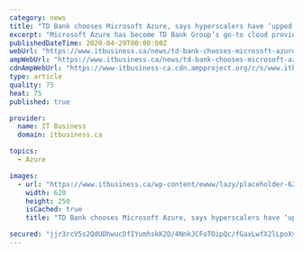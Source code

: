 ```yaml
---
category: news
title: "TD Bank chooses Microsoft Azure, says hyperscalers have ‘upped their game’"
excerpt: "Microsoft Azure has become TD Bank Group’s go-to cloud provider for all of its big data and artificial intelligence (AI) needs, the bank announced recently, further signaling large enterprises’ increasing comfort around the public cloud environment."
publishedDateTime: 2020-04-29T00:00:00Z
webUrl: "https://www.itbusiness.ca/news/td-bank-chooses-microsoft-azure-says-hyperscalers-have-upped-their-game/110189"
ampWebUrl: "https://www.itbusiness.ca/news/td-bank-chooses-microsoft-azure-says-hyperscalers-have-upped-their-game/110189?amp=1"
cdnAmpWebUrl: "https://www-itbusiness-ca.cdn.ampproject.org/c/s/www.itbusiness.ca/news/td-bank-chooses-microsoft-azure-says-hyperscalers-have-upped-their-game/110189?amp=1"
type: article
quality: 75
heat: 75
published: true

provider:
  name: IT Business
  domain: itbusiness.ca

topics:
  - Azure

images:
  - url: "https://www.itbusiness.ca/wp-content/ewww/lazy/placeholder-620x250.png"
    width: 620
    height: 250
    isCached: true
    title: "TD Bank chooses Microsoft Azure, says hyperscalers have ‘upped their game’"

secured: "jjr3rcV5s2QdUDhwucDfIYumhskK2D/4NnkJCFoTOipQc/fGaxLwfX2lLpoXyBWiij8L1PnehRoy44sZSNrW//g9CQh/KPYwDayXUSkLcdl30/outLb+U2KCOd/RQaa5ktJuFYv73GLdT+0Fa2iJCpIgAgOx5q1jvso9ycmQimtSL3ZY18wStBisHXUIZm0hIzDkK3nncc9tvegVWuPMwJ3r2Rx9oB6KrkorpVXaNUjTL63l3Bm3bbnLayknVVgVJkk/vMvwE9COJ1/8/HZHKQQlFkaUoa53QPOcStOsNnFdUqCHPxjU/ZRMa8UUlqjv;97ajxvG8U/EiCWO6cbxHUg=="
---
```


